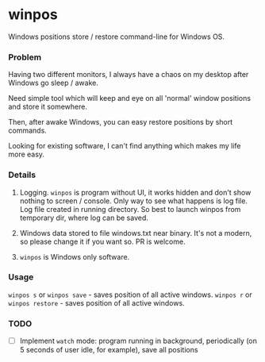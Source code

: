 # winpos

Windows positions store / restore command-line for Windows OS.

### Problem

Having two different monitors, I always have a chaos on my desktop 
after Windows go sleep / awake.

Need simple tool which will keep and eye on all 'normal' window 
positions and store it somewhere.

Then, after awake Windows, you can easy restore positions by short commands.

Looking for existing software, I can't find anything which makes 
my life more easy.


### Details

1. Logging. `winpos` is program without UI, it works hidden 
and don't show nothing to screen / console. Only way to see what happens
is log file. Log file created in running directory. So best to launch 
winpos from temporary dir, where log can be saved.

2. Windows data stored to file windows.txt near binary. It's not a modern, 
so please change it if you want so. PR is welcome.

3. `winpos` is Windows only software.


### Usage

`winpos s` or `winpos save` - saves position of all active windows.
`winpos r` or `winpos restore` - saves position of all active windows.


### TODO

- [ ] Implement `watch` mode: program running in background, 
  periodically (on 5 seconds of user idle, for example), save all positions